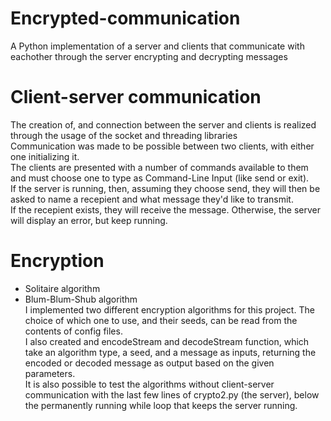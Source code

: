 # Encrypted-communication
A Python implementation of a server and clients that communicate with eachother through the server encrypting and decrypting messages

# Client-server communication
The creation of, and connection between the server and clients is realized through the usage of the socket and threading libraries<br/>
Communication was made to be possible between two clients, with either one initializing it.<br/>
The clients are presented with a number of commands available to them and must choose one to type as Command-Line Input (like send or exit).<br/>
If the server is running, then, assuming they choose send, they will then be asked to name a recepient and what message they'd like to transmit.<br/>
If the recepient exists, they will receive the message. Otherwise, the server will display an error, but keep running.<br/>

# Encryption
- Solitaire algorithm
- Blum-Blum-Shub algorithm<br/>
I implemented two different encryption algorithms for this project. The choice of which one to use, and their seeds, can be read from the contents of config files.<br/>
I also created and encodeStream and decodeStream function, which take an algorithm type, a seed, and a message as inputs, returning the encoded or decoded message as output based on the given parameters.<br/>
It is also possible to test the algorithms without client-server communication with the last few lines of crypto2.py (the server), below the permanently running while loop that keeps the server running.<br/>

